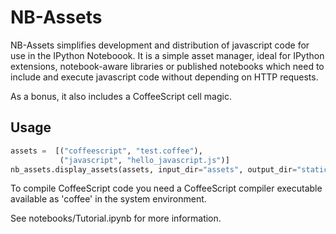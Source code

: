 NB-Assets
===

NB-Assets simplifies development and distribution of javascript code for use in the IPython Noteboook. It is a simple asset manager, ideal for IPython extensions, notebook-aware libraries or published notebooks which need to include and execute javascript code without depending on HTTP requests.

As a bonus, it also includes a CoffeeScript cell magic.

Usage
---


```python
assets =  [("coffeescript", "test.coffee"),
           ("javascript", "hello_javascript.js")]
nb_assets.display_assets(assets, input_dir="assets", output_dir="static")
```

To compile CoffeeScript code you need a CoffeeScript compiler executable available as 'coffee' in the system environment.

See notebooks/Tutorial.ipynb for more information.
